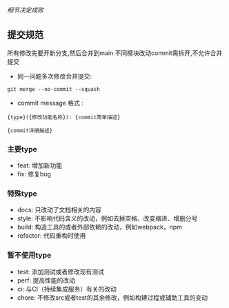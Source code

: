###### 细节决定成败

## 提交规范
所有修改先要开新分支,然后合并到main
不同模块改动commit需拆开,不允许合并提交

- 同一问题多次修改合并提交:
```
git merge --no-commit --squash
```

- commit message 格式 :
```
{type}({修改功能名称}): {commit简单描述}

{commit详细描述}
```

### 主要type
- feat:     增加新功能
- fix:      修复bug

### 特殊type
- docs:     只改动了文档相关的内容
- style:    不影响代码含义的改动，例如去掉空格、改变缩进、增删分号
- build:    构造工具的或者外部依赖的改动，例如webpack，npm
- refactor: 代码重构时使用
### 暂不使用type
- test:     添加测试或者修改现有测试
- perf:     提高性能的改动
- ci:       与CI（持续集成服务）有关的改动
- chore:    不修改src或者test的其余修改，例如构建过程或辅助工具的变动
